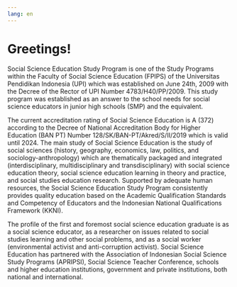 ```yaml
---
lang: en
---
```


# Greetings!

Social Science Education Study Program is one of the Study Programs within the Faculty of Social Science Education (FPIPS) of the Universitas Pendidikan Indonesia (UPI) which was established on June 24th, 2009 with the Decree of the Rector of UPI Number 4783/H40/PP/2009. This study program was established as an answer to the school needs for social science educators in junior high schools (SMP) and the equivalent.

The current accreditation rating of Social Science Education is A (372) according to the Decree of National Accreditation Body for Higher Education (BAN PT) Number 128/SK/BAN-PT/Akred/S/II/2019 which is valid until 2024. The main study of Social Science Education is the study of social sciences (history, geography, economics, law, politics, and sociology-anthropology) which are thematically packaged and integrated (interdisciplinary, multidisciplinary and transdisciplinary) with social science education theory, social science education learning in theory and practice, and social studies education research. Supported by adequate human resources, the Social Science Education Study Program consistently provides quality education based on the Academic Qualification Standards and Competency of Educators and the Indonesian National Qualifications Framework (KKNI).

The profile of the first and foremost social science education graduate is as a social science educator, as a researcher on issues related to social studies learning and other social problems, and as a social worker (environmental activist and anti-corruption activist). Social Science Education has partnered with the Association of Indonesian Social Science Study Programs (APRIPSI), Social Science Teacher Conference, schools and higher education institutions, government and private institutions, both national and international.